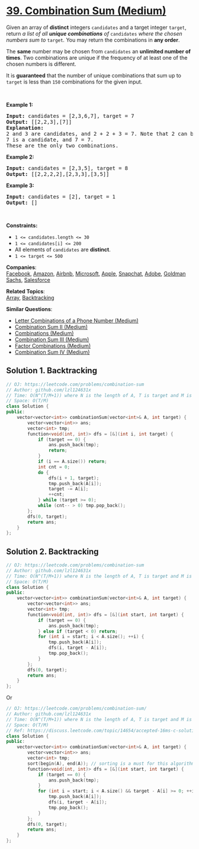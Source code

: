 # [39. Combination Sum (Medium)](https://leetcode.com/problems/combination-sum/)

<p>Given an array of <strong>distinct</strong> integers <code>candidates</code> and a target integer <code>target</code>, return <em>a list of all <strong>unique combinations</strong> of </em><code>candidates</code><em> where the chosen numbers sum to </em><code>target</code><em>.</em> You may return the combinations in <strong>any order</strong>.</p>

<p>The <strong>same</strong> number may be chosen from <code>candidates</code> an <strong>unlimited number of times</strong>. Two combinations are unique if the frequency of at least one of the chosen numbers is different.</p>

<p>It is <strong>guaranteed</strong> that the number of unique combinations that sum up to <code>target</code> is less than <code>150</code> combinations for the given input.</p>

<p>&nbsp;</p>
<p><strong>Example 1:</strong></p>

<pre><strong>Input:</strong> candidates = [2,3,6,7], target = 7
<strong>Output:</strong> [[2,2,3],[7]]
<strong>Explanation:</strong>
2 and 3 are candidates, and 2 + 2 + 3 = 7. Note that 2 can be used multiple times.
7 is a candidate, and 7 = 7.
These are the only two combinations.
</pre>

<p><strong>Example 2:</strong></p>

<pre><strong>Input:</strong> candidates = [2,3,5], target = 8
<strong>Output:</strong> [[2,2,2,2],[2,3,3],[3,5]]
</pre>

<p><strong>Example 3:</strong></p>

<pre><strong>Input:</strong> candidates = [2], target = 1
<strong>Output:</strong> []
</pre>

<p>&nbsp;</p>
<p><strong>Constraints:</strong></p>

<ul>
	<li><code>1 &lt;= candidates.length &lt;= 30</code></li>
	<li><code>1 &lt;= candidates[i] &lt;= 200</code></li>
	<li>All elements of <code>candidates</code> are <strong>distinct</strong>.</li>
	<li><code>1 &lt;= target &lt;= 500</code></li>
</ul>


**Companies**:  
[Facebook](https://leetcode.com/company/facebook), [Amazon](https://leetcode.com/company/amazon), [Airbnb](https://leetcode.com/company/airbnb), [Microsoft](https://leetcode.com/company/microsoft), [Apple](https://leetcode.com/company/apple), [Snapchat](https://leetcode.com/company/snapchat), [Adobe](https://leetcode.com/company/adobe), [Goldman Sachs](https://leetcode.com/company/goldman-sachs), [Salesforce](https://leetcode.com/company/salesforce)

**Related Topics**:  
[Array](https://leetcode.com/tag/array/), [Backtracking](https://leetcode.com/tag/backtracking/)

**Similar Questions**:
* [Letter Combinations of a Phone Number (Medium)](https://leetcode.com/problems/letter-combinations-of-a-phone-number/)
* [Combination Sum II (Medium)](https://leetcode.com/problems/combination-sum-ii/)
* [Combinations (Medium)](https://leetcode.com/problems/combinations/)
* [Combination Sum III (Medium)](https://leetcode.com/problems/combination-sum-iii/)
* [Factor Combinations (Medium)](https://leetcode.com/problems/factor-combinations/)
* [Combination Sum IV (Medium)](https://leetcode.com/problems/combination-sum-iv/)

## Solution 1. Backtracking

```cpp
// OJ: https://leetcode.com/problems/combination-sum
// Author: github.com/lzl124631x
// Time: O(N^(T/M+1)) where N is the length of A, T is target and M is the minimum value of A[i]
// Space: O(T/M)
class Solution {
public:
    vector<vector<int>> combinationSum(vector<int>& A, int target) {
        vector<vector<int>> ans;
        vector<int> tmp;
        function<void(int, int)> dfs = [&](int i, int target) {
            if (target == 0) {
                ans.push_back(tmp);
                return;
            }
            if (i == A.size()) return;
            int cnt = 0;
            do {
                dfs(i + 1, target);
                tmp.push_back(A[i]);
                target -= A[i];
                ++cnt;
            } while (target >= 0);
            while (cnt-- > 0) tmp.pop_back();
        };
        dfs(0, target);
        return ans;
    }
};
```

## Solution 2. Backtracking

```cpp
// OJ: https://leetcode.com/problems/combination-sum
// Author: github.com/lzl124631x
// Time: O(N^(T/M+1)) where N is the length of A, T is target and M is the minimum value of A[i]
// Space: O(T/M)
class Solution {
public:
    vector<vector<int>> combinationSum(vector<int>& A, int target) {
        vector<vector<int>> ans;
        vector<int> tmp;
        function<void(int, int)> dfs = [&](int start, int target) {
            if (target == 0) {
                ans.push_back(tmp);
            } else if (target < 0) return;
            for (int i = start; i < A.size(); ++i) {
                tmp.push_back(A[i]);
                dfs(i, target - A[i]);
                tmp.pop_back();
            }
        };
        dfs(0, target);
        return ans;
    }
};
```

Or

```cpp
// OJ: https://leetcode.com/problems/combination-sum/
// Author: github.com/lzl124631x
// Time: O(N^(T/M+1)) where N is the length of A, T is target and M is the minimum value of A[i]
// Space: O(T/M)
// Ref: https://discuss.leetcode.com/topic/14654/accepted-16ms-c-solution-use-backtracking-easy-understand
class Solution {
public:
    vector<vector<int>> combinationSum(vector<int>& A, int target) {
        vector<vector<int>> ans;
        vector<int> tmp;
        sort(begin(A), end(A)); // sorting is a must for this algorithm
        function<void(int, int)> dfs = [&](int start, int target) {
            if (target == 0) {
                ans.push_back(tmp);
            }
            for (int i = start; i < A.size() && target - A[i] >= 0; ++i) {
                tmp.push_back(A[i]);
                dfs(i, target - A[i]);
                tmp.pop_back();
            }
        };
        dfs(0, target);
        return ans;
    }
};
```
